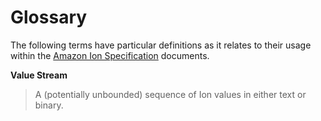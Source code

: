 # Glossary

The following terms have particular definitions as it relates to their usage
within the [Amazon Ion Specification](spec.html) documents.

<a name="value_stream"></a>
**Value Stream**
> A (potentially unbounded) sequence of Ion values in either text or binary.
